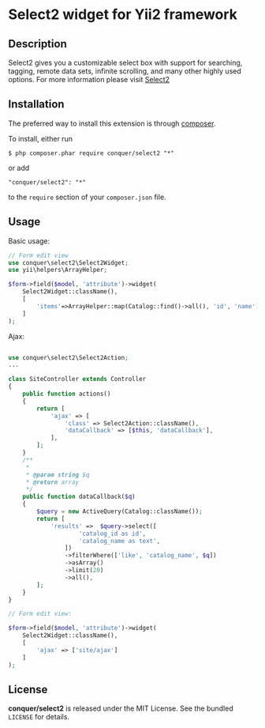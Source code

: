 Select2 widget for Yii2 framework
=================

## Description

Select2 gives you a customizable select box with support for searching, tagging, remote data sets, infinite scrolling, and many other highly used options.
For more information please visit [Select2](https://select2.github.io/) 

## Installation

The preferred way to install this extension is through [composer](http://getcomposer.org/download/). 

To install, either run

```
$ php composer.phar require conquer/select2 "*"
```
or add

```
"conquer/select2": "*"
```

to the ```require``` section of your `composer.json` file.

## Usage

Basic usage:

```php
// Form edit view
use conquer\select2\Select2Widget;
use yii\helpers\ArrayHelper;

$form->field($model, 'attribute')->widget(
    Select2Widget::className(),
    [
        'items'=>ArrayHelper::map(Catalog::find()->all(), 'id', 'name')
    ]
);
```

Ajax:

```php

use conquer\select2\Select2Action;
...

class SiteController extends Controller
{
    public function actions()
    {
        return [
            'ajax' => [
                'class' => Select2Action::className(),
                'dataCallback' => [$this, 'dataCallback'],
            ],
        ];
    }
    /**
     * 
     * @param string $q
     * @return array
     */
    public function dataCallback($q)
    {
        $query = new ActiveQuery(Catalog::className());
        return [
            'results' =>  $query->select([
                    'catalog_id as id',
                    'catalog_name as text', 
                ])
                ->filterWhere(['like', 'catalog_name', $q])
                ->asArray()
                ->limit(20)
                ->all(),
        ];
    }
}

// Form edit view:

$form->field($model, 'attribute')->widget(
    Select2Widget::className(),
    [
        'ajax' => ['site/ajax']
    ]
);
```

## License

**conquer/select2** is released under the MIT License. See the bundled `LICENSE` for details.
